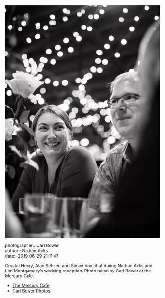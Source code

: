 ![Crystal Henry, Alan Scheer, and Simon Vox chat](assets/2019-06-29-set-4-the-dance-30.webp)

photographer:: Carl Bower  
author:: Nathan Acks  
date:: 2019-06-29 21:11:47

Crystal Henry, Alan Scheer, and Simon Vox chat during Nathan Acks and Len Montgomery’s wedding reception. Photo taken by Carl Bower at the Mercury Cafe.

* [The Mercury Cafe](http://mercurycafe.com)
* [Carl Bower Photos](https://carlbowerphotos.com)
